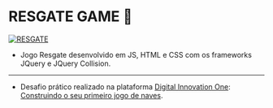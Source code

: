 #  RESGATE GAME  :helicopter:
[![RESGATE](https://i.imgur.com/BS3YReH.jpg)](https://lucasrmagalhaes.github.io/resgate-js/)
- Jogo Resgate desenvolvido em JS, HTML e CSS com os frameworks JQuery e JQuery Collision.
------------
- Desafio prático realizado na plataforma [Digital Innovation One](https://web.digitalinnovation.one/home "Digital Innovation One"): [Construindo o seu primeiro jogo de naves](https://web.digitalinnovation.one/lab/construindo-o-seu-primeiro-jogo-de-naves/learning/9b0a44f2-ba17-49fc-ab1e-8658bd5861c7").

